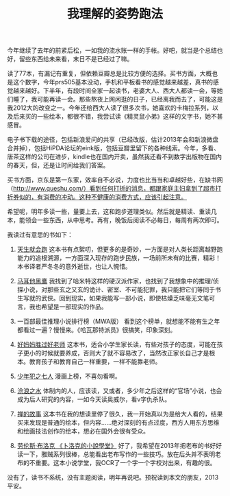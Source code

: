 ﻿---
layout: post
title: "我理解的姿势跑法"
description: ""
category: readingnotes
tags: [书评,跑步]
---


今年继续了去年的前紧后松，一如我的流水账一样的手帐。好吧，就当是个总结也好，留些东西给未来看，末日不是已经过了嘛。

读了77本，有漏记有重复，但依赖豆瓣总是比较方便的选择。买书方面，大概也是这个数字，今年prs505基本没动，手机和平板看书的感觉越来越差，真书的感觉越来越好。下半年，有段时间全家一起读书，老婆大人、西大人都读一会，等她们睡了，我可能再读一会。那些熬夜上网闲逛的日子，已经离我而去了，可能这是我2012大的改变之一。今年还给西大人读了很多次书，她喜欢的卡梅拉系列，以及后来买的一些绘本，都很不错，我尝试读《精灵鼠小弟》这样的文字书，她不甚感冒。

电子书下载的途径，包括新浪爱问的共享（已经改版，估计2013年会和新浪微盘合并掉），包括HiPDA论坛的eink版，包括豆瓣里留下的各种线索。今年，多看、唐茶这样的公司在进步，kindle也在国内开卖，虽然我还看不到数字出版物在国内的春天，但，还是让时间给我们答案。

买书方面，京东是第一东家，效率自不必说，力度也比当当和卓越好些，在缺书网（http://www.queshu.com/）看到任何打折的消息，都跟家庭主妇拿到了超市打折券似的，有消费的冲动。这种不健康的消费方式，应该引起注意。

希望呢，明年多读一些，量要上去，这和跑步道理类似。然后就是精读、重读几本，能领会一些东西，从中思考。再有，晚饭后阅读不必每日，每周有两次即可。

我读过有意思的书如下：

1. [天生就会跑](http://book.douban.com/subject/11542577/)
这本书有点絮叨，但更多的是奇妙，一方面是对人类长距离越野跑能力的追根溯源，一方面深入现存的跑步民族，一场前所未有的比赛，精彩！本书译者严冬冬的意外逝世，也让人惋惜。

2. [马耳他黑鹰](http://book.douban.com/subject/1020885/)
我找到了哈米特这样的硬汉派作家，也找到了我想象中的推理/侦探小说，对那些玄之又玄的诡计、密室、不可能犯罪，我只能把它们等同于书生写就的武侠。回到现实，如果我能写一部小说，即使枯燥乏味毫无文笔可言，我也希望是一部现实的作品。

3. 一百部最佳推理小说排行榜（MWA版）
看到这个榜单，就想能不能有生之年都看过一遍？慢慢来。《哈瓦那特派员》很搞笑，印象深刻。

4. [好妈妈胜过好老师](http://book.douban.com/subject/3465080/)
这本书，适合小学生家长读，有些对孩子的态度，可能在孩子更小的时候就要养成，否则大了就不容易改了，当然改正家长自己才是根本。教育孩子和教育自己一样重要，一样不能靠老师。

5. [少年犯之七人](http://book.douban.com/subject/3190177/)
漫画上榜，不喜勿看啊。

6. [沧浪之水](http://book.douban.com/subject/1054917/)
体制内的人，应该读，又或者，多少年之后这样的“官场”小说，也会成为后人研究的内容，一如今天读奥威尔，看v字仇杀队。

7. [禅的故事](http://book.douban.com/subject/4087983/)
这本书在我的想读里停了很久，我一开始真以为是给大人看的，结果买来发现是普通的绘本，但内容……绝对深刻的有点过度，西方人用东方思维和绘画技法创作的绘本，想必在国外会很有受众。

8. [劳伦斯·布洛克 《卜洛克的小說學堂》](http://book.douban.com/subject/3070343/)
好了，我希望在2013年把老布的书好好读一下，雅贼系列很棒，总能看出老布写作的一些技巧。放在后头并不表明老布的不重要。这本小说学堂，我OCR了一个字一个字校对出来，有趣的很。

没有了，读书不系统，没有主题阅读，明年再说吧。预祝读到本文的朋友，2013平安。

